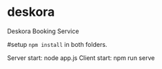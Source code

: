 # deskora
Deskora Booking Service

#setup
```npm install``` in both folders.

Server start: node app.js
Client start: npm run serve
